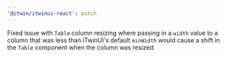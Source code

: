 ```yaml
---
'@itwin/itwinui-react': patch
---
```


Fixed issue with `Table` column resizing where passing in a `width` value to a column that was less than iTwinUI's default `minWidth` would cause a shift in the `Table` component when the column was resized.
